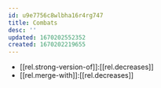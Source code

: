 ```yaml
---
id: u9e7756c8wlbha16r4rg747
title: Combats
desc: ''
updated: 1670202552352
created: 1670202219655
---
```


- [[rel.strong-version-of]]:[[rel.decreases]]
- [[rel.merge-with]]:[[rel.decreases]]  